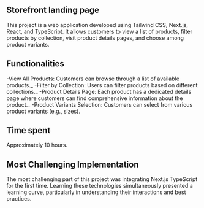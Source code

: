 ## Storefront landing page
This project is a web application developed using Tailwind CSS, Next.js, React, and TypeScript. It allows customers to view a list of products, filter products by collection, visit product details pages, and choose among product variants.

## Functionalities
-View All Products: Customers can browse through a list of available products._
-Filter by Collection: Users can filter products based on different collections._
-Product Details Page: Each product has a dedicated details page where customers can find comprehensive information about the product._
-Product Variants Selection: Customers can select from various product variants (e.g., sizes).

## Time spent
Approximately 10 hours.

## Most Challenging Implementation
The most challenging part of this project was integrating Next.js TypeScript for the first time. Learning these technologies simultaneously presented a learning curve, particularly in understanding their interactions and best practices.
